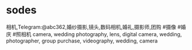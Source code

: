 # sodes
相机,Telegram:@abc362,婚纱摄影,镜头,数码相机,婚礼,摄影师,团购 #摄像 #婚庆 #照相机 camera, wedding photography, lens, digital camera, wedding, photographer, group purchase, videography, wedding, camera

